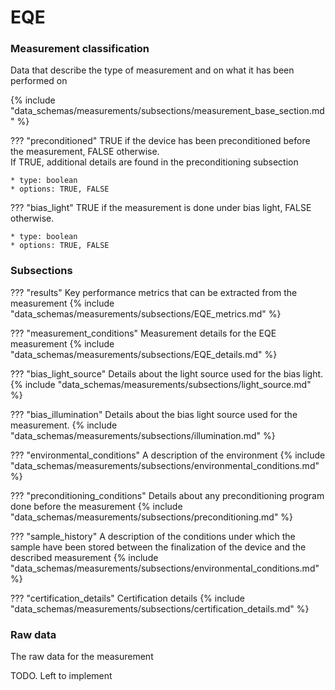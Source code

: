 # EQE

### Measurement classification
Data that describe the type of measurement and on what it has been performed on

{% include "data_schemas/measurements/subsections/measurement_base_section.md" %}

??? "preconditioned"
    TRUE if the device has been preconditioned before the measurement, FALSE otherwise. <br/>
    If TRUE, additional details are found in the preconditioning subsection
    
    * type: boolean
    * options: TRUE, FALSE

??? "bias_light"
    TRUE if the measurement is done under bias light, FALSE otherwise.

    * type: boolean
    * options: TRUE, FALSE

### Subsections
<!-- ### Results -->
??? "results"
    Key performance metrics that can be extracted from the measurement
    {% include "data_schemas/measurements/subsections/EQE_metrics.md" %}

<!-- ### EQE details -->
??? "measurement_conditions"
    Measurement details for the EQE measurement
    {% include "data_schemas/measurements/subsections/EQE_details.md" %}

<!-- ### Bias light -->
??? "bias_light_source"
    Details about the light source used for the bias light.
    {% include "data_schemas/measurements/subsections/light_source.md" %}

<!-- ### Bias illumination -->
??? "bias_illumination"
    Details about the bias light source used for the measurement.
    {% include "data_schemas/measurements/subsections/illumination.md" %}

<!-- ### Environmental conditions -->
??? "environmental_conditions"
    A description of the environment
    {% include "data_schemas/measurements/subsections/environmental_conditions.md" %}

<!-- ### Preconditioning -->
??? "preconditioning_conditions"
    Details about any preconditioning program done before the measurement
    {% include "data_schemas/measurements/subsections/preconditioning.md" %}    

<!-- ### Sample History -->
??? "sample_history"
    A description of the conditions under which the sample have been stored between the finalization of the device and the described measurement
    {% include "data_schemas/measurements/subsections/environmental_conditions.md" %}

<!-- ### Certification details -->
??? "certification_details"
    Certification details
    {% include "data_schemas/measurements/subsections/certification_details.md" %}

### Raw data
The raw data for the measurement

TODO. Left to implement        